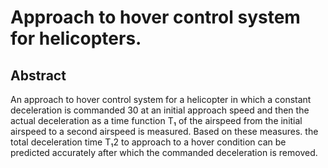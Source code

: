 # Approach to hover control system for helicopters.

## Abstract
An approach to hover control system for a helicopter in which a constant deceleration is commanded 30 at an initial approach speed and then the actual deceleration as a time function T₁ of the airspeed from the initial airspeed to a second airspeed is measured. Based on these measures. the total deceleration time T₁2 to approach to a hover condition can be predicted accurately after which the commanded deceleration is removed.